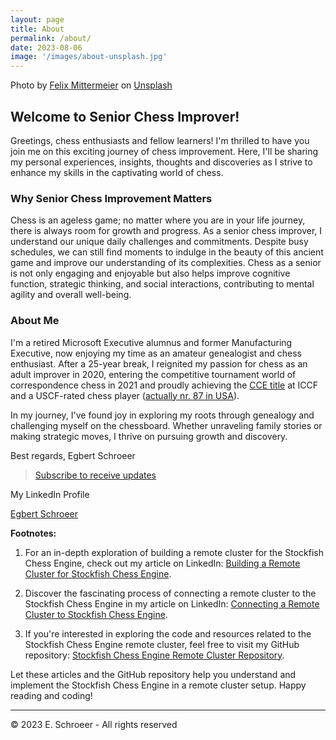 ```yaml
---
layout: page
title: About
permalink: /about/
date: 2023-08-06
image: '/images/about-unsplash.jpg'
---
```

<script src="https://platform.linkedin.com/badges/js/profile.js" async defer type="text/javascript"></script>

Photo by <a href="https://unsplash.com/@felix_mittermeier?utm_content=creditCopyText&utm_medium=referral&utm_source=unsplash">Felix Mittermeier</a> on <a href="https://unsplash.com/photos/chess-pieces-on-board-nAjil1z3eLk?utm_content=creditCopyText&utm_medium=referral&utm_source=unsplash">Unsplash</a>
  

## Welcome to Senior Chess Improver!

Greetings, chess enthusiasts and fellow learners! I'm thrilled to have you join me on this exciting journey of chess improvement. Here, I'll be sharing my personal experiences, insights, thoughts and discoveries as I strive to enhance my skills in the captivating world of chess.

### Why Senior Chess Improvement Matters

Chess is an ageless game; no matter where you are in your life journey, there is always room for growth and progress. As a senior chess improver, I understand our unique daily challenges and commitments. Despite busy schedules, we can still find moments to indulge in the beauty of this ancient game and improve our understanding of its complexities.
Chess as a senior is not only engaging and enjoyable but also helps improve cognitive function, strategic thinking, and social interactions, contributing to mental agility and overall well-being.

### About Me

I'm a retired Microsoft Executive alumnus and former Manufacturing Executive, now enjoying my time as an amateur genealogist and chess enthusiast. After a 25-year break, I reignited my passion for chess as an adult improver in 2020, entering the competitive tournament world of correspondence chess in 2021 and proudly achieving the [CCE title](https://chess.myvortexcloud.com/The-Road-to-IM/) at ICCF and a USCF-rated chess player ([actually nr. 87 in USA](https://www.uschess.org/component/option,com_top_players/Itemid,371?op=list&month=2402&f=usa&l=C:Top%20Correspondence%20Ratings.&h=Correspondence%20Players)).

In my journey, I've found joy in exploring my roots through genealogy and challenging myself on the chessboard. Whether unraveling family stories or making strategic moves, I thrive on pursuing growth and discovery.

Best regards,
Egbert Schroeer

> [Subscribe to receive updates](https://follow.it/senior-chess-improver?leanpub)

My LinkedIn Profile

<div class="badge-base LI-profile-badge" data-locale="de_DE" data-size="medium" data-theme="light" data-type="VERTICAL" data-vanity="egbert-schroeer" data-version="v1">
  <a class="badge-base__link LI-simple-link" href="https://www.linkedin.com/in/egbert-schroeer?trk=profile-badge">Egbert Schroeer</a>
</div>

**Footnotes:**

1. For an in-depth exploration of building a remote cluster for the Stockfish Chess Engine, check out my article on LinkedIn: [Building a Remote Cluster for Stockfish Chess Engine](https://www.linkedin.com/pulse/building-remote-cluster-stockfish-chess-engine-egbert-schr%C3%B6er/).

2. Discover the fascinating process of connecting a remote cluster to the Stockfish Chess Engine in my article on LinkedIn: [Connecting a Remote Cluster to Stockfish Chess Engine](https://www.linkedin.com/pulse/connecting-remote-cluster-stockfish-chess-engine-egbert-schr%C3%B6er/).

3. If you're interested in exploring the code and resources related to the Stockfish Chess Engine remote cluster, feel free to visit my GitHub repository: [Stockfish Chess Engine Remote Cluster Repository](https://github.com/Egbert-Azure/stockfish-cluster).

Let these articles and the GitHub repository help you understand and implement the Stockfish Chess Engine in a remote cluster setup. Happy reading and coding!

---

&copy; 2023 E. Schroeer - All rights reserved
